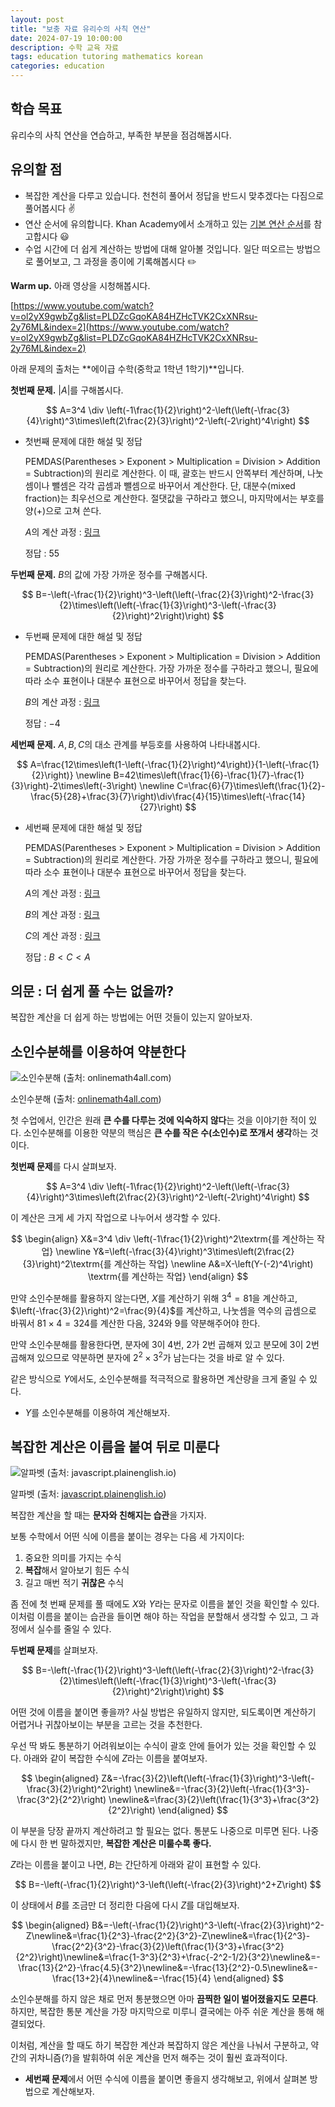 ```yaml
---
layout: post
title: "보충 자료 유리수의 사칙 연산"
date: 2024-07-19 10:00:00
description: 수학 교육 자료
tags: education tutoring mathematics korean
categories: education
---
```



## 학습 목표

유리수의 사칙 연산을 연습하고, 부족한 부분을 점검해봅시다.

## 유의할 점

- 복잡한 계산을 다루고 있습니다. 천천히 풀어서 정답을 반드시 맞추겠다는 다짐으로 풀어봅시다 ✌️
- 연산 순서에 유의합니다. Khan Academy에서 소개하고 있는 [기본 연산 순서](https://ko.khanacademy.org/math/cc-sixth-grade-math/cc-6th-arithmetic-operations/cc-6th-order-of-operations/a/order-of-operations-review)를 참고합시다 😃
- 수업 시간에 더 쉽게 계산하는 방법에 대해 알아볼 것입니다.
일단 떠오르는 방법으로 풀어보고, 그 과정을 종이에 기록해봅시다 ✏️

**Warm up.** 아래 영상을 시청해봅시다.

[https://www.youtube.com/watch?v=ol2yX9gwbZg&list=PLDZcGqoKA84HZHcTVK2CxXNRsu-2y76ML&index=2](https://www.youtube.com/watch?v=ol2yX9gwbZg&list=PLDZcGqoKA84HZHcTVK2CxXNRsu-2y76ML&index=2)

아래 문제의 출처는 **에이급 수학(중학교 1학년 1학기)**입니다.

**첫번째 문제.** $|A|$를 구해봅시다.

$$
A=3^4 \div \left(-1\frac{1}{2}\right)^2-\left(\left(-\frac{3}{4}\right)^3\times\left(2\frac{2}{3}\right)^2-\left(-2\right)^4\right)
$$

- 첫번째 문제에 대한 해설 및 정답
    
    PEMDAS(Parentheses > Exponent > Multiplication = Division > Addition = Subtraction)의 원리로 계산한다. 이 때, 괄호는 반드시 안쪽부터 계산하며, 나눗셈이나 뺄셈은 각각 곱셈과 뺄셈으로 바꾸어서 계산한다. 단, 대분수(mixed fraction)는 최우선으로 계산한다. 절댓값을 구하라고 했으니, 마지막에서는 부호를 양($+$)으로 고쳐 쓴다.
    
    $A$의 계산 과정 : [링크](https://www.symbolab.com/solver/simplify-calculator/simplify%203%5E%7B4%7D%20%5Cdiv%20%5Cleft(-1%5Cfrac%7B1%7D%7B2%7D%5Cright)%5E%7B2%7D-%5Cleft(%5Cleft(-%5Cfrac%7B3%7D%7B4%7D%5Cright)%5E%7B3%7D%5Ctimes%5Cleft(2%5Cfrac%7B2%7D%7B3%7D%5Cright)%5E%7B2%7D-%5Cleft(-2%5Cright)%5E%7B4%7D%5Cright))
    
    정답 : $55$
    

**두번째 문제.** $B$의 값에 가장 가까운 정수를 구해봅시다.

$$
B=-\left(-\frac{1}{2}\right)^3-\left(\left(-\frac{2}{3}\right)^2-\frac{3}{2}\times\left(\left(-\frac{1}{3}\right)^3-\left(-\frac{3}{2}\right)^2\right)\right)
$$

- 두번째 문제에 대한 해설 및 정답
    
    PEMDAS(Parentheses > Exponent > Multiplication = Division > Addition = Subtraction)의 원리로 계산한다. 가장 가까운 정수를 구하라고 했으니, 필요에 따라 소수 표현이나 대분수 표현으로 바꾸어서 정답을 찾는다.
    
    $B$의 계산 과정 : [링크](https://www.symbolab.com/solver/simplify-calculator/simplify%20-%5Cleft(-%5Cfrac%7B1%7D%7B2%7D%5Cright)%5E%7B3%7D-%5Cleft(%5Cleft(-%5Cfrac%7B2%7D%7B3%7D%5Cright)%5E%7B2%7D-%5Cfrac%7B3%7D%7B2%7D%5Ctimes%5Cleft(%5Cleft(-%5Cfrac%7B1%7D%7B3%7D%5Cright)%5E%7B3%7D-%5Cleft(-%5Cfrac%7B3%7D%7B2%7D%5Cright)%5E%7B2%7D%5Cright)%5Cright))
    
    정답 : $-4$
    

**세번째 문제.** $A, B, C$의 대소 관계를 부등호를 사용하여 나타내봅시다.

$$
A=\frac{12\times\left(1-\left(-\frac{1}{2}\right)^4\right)}{1-\left(-\frac{1}{2}\right)} \newline
B=42\times\left(\frac{1}{6}-\frac{1}{7}-\frac{1}{3}\right)-2\times\left(-3\right) \newline C=\frac{6}{7}\times\left(\frac{1}{2}-\frac{5}{28}+\frac{3}{7}\right)\div\frac{4}{15}\times\left(-\frac{14}{27}\right)
$$

- 세번째 문제에 대한 해설 및 정답
    
    PEMDAS(Parentheses > Exponent > Multiplication = Division > Addition = Subtraction)의 원리로 계산한다. 가장 가까운 정수를 구하라고 했으니, 필요에 따라 소수 표현이나 대분수 표현으로 바꾸어서 정답을 찾는다.
    
    $A$의 계산 과정 : [링크](https://www.symbolab.com/solver/simplify-calculator/simplify%20%5Cfrac%7B12%5Ctimes%5Cleft(1-%5Cleft(-%5Cfrac%7B1%7D%7B2%7D%5Cright)%5E%7B4%7D%5Cright)%7D%7B1-%5Cleft(-%5Cfrac%7B1%7D%7B2%7D%5Cright)%7D)
    
    $B$의 계산 과정 : [링크](https://www.symbolab.com/solver/simplify-calculator/simplify%2042%5Ctimes%5Cleft(%5Cfrac%7B1%7D%7B6%7D-%5Cfrac%7B1%7D%7B7%7D-%5Cfrac%7B1%7D%7B3%7D%5Cright)-2%5Ctimes%5Cleft(-3%5Cright))
    
    $C$의 계산 과정 : [링크](https://www.symbolab.com/solver/simplify-calculator/simplify%20%5Cfrac%7B6%7D%7B7%7D%5Ctimes%5Cleft(%5Cfrac%7B1%7D%7B2%7D-%5Cfrac%7B5%7D%7B28%7D%2B%5Cfrac%7B3%7D%7B7%7D%5Cright)%5Cdiv%5Cfrac%7B4%7D%7B15%7D%5Ctimes%5Cleft(-%5Cfrac%7B14%7D%7B27%7D%5Cright))
    
    정답 : $B<C<A$
    

## 의문 : 더 쉽게 풀 수는 없을까?

복잡한 계산을 더 쉽게 하는 방법에는 어떤 것들이 있는지 알아보자.

## 소인수분해를 이용하여 약분한다

![소인수분해 (출처: [onlinemath4all.com](http://onlinemath4all.com/))](%EB%B3%B4%EC%B6%A9%20%EC%9E%90%EB%A3%8C%20%EC%9C%A0%EB%A6%AC%EC%88%98%EC%9D%98%20%EC%82%AC%EC%B9%99%20%EC%97%B0%EC%82%B0%20161f0f24f9318037bf63fc6fbb5b4222/Untitled.png)

소인수분해 (출처: [onlinemath4all.com](http://onlinemath4all.com/))

첫 수업에서, 인간은 원래 **큰 수를 다루는 것에 익숙하지 않다**는 것을 이야기한 적이 있다.
소인수분해를 이용한 약분의 핵심은 **큰 수를 작은 수(소인수)로 쪼개서 생각**하는 것이다.

**첫번째 문제**를 다시 살펴보자.

$$
A=3^4 \div \left(-1\frac{1}{2}\right)^2-\left(\left(-\frac{3}{4}\right)^3\times\left(2\frac{2}{3}\right)^2-\left(-2\right)^4\right)
$$

이 계산은 크게 세 가지 작업으로 나누어서 생각할 수 있다.

$$
\begin{align} X&=3^4 \div \left(-1\frac{1}{2}\right)^2\textrm{를 계산하는 작업} \newline Y&=\left(-\frac{3}{4}\right)^3\times\left(2\frac{2}{3}\right)^2\textrm{를 계산하는 작업} \newline A&=X-\left(Y-(-2)^4\right) \textrm{를 계산하는 작업} \end{align}
$$

만약 소인수분해를 활용하지 않는다면,
$X$를 계산하기 위해 $3^4=81$을 계산하고, $\left(-\frac{3}{2}\right)^2=\frac{9}{4}$를 계산하고,
나눗셈을 역수의 곱셈으로 바꿔서 $81\times4=324$를 계산한 다음, $324$와 $9$를 약분해주어야 한다.

만약 소인수분해를 활용한다면,
분자에 $3$이 $4$번, $2$가 $2$번 곱해져 있고 분모에 $3$이 $2$번 곱해져 있으므로 
약분하면 분자에 $2^2\times3^2$가 남는다는 것을 바로 알 수 있다.

같은 방식으로 $Y$에서도, 소인수분해를 적극적으로 활용하면 계산량을 크게 줄일 수 있다.

- $Y$를 소인수분해를 이용하여 계산해보자.

## 복잡한 계산은 이름을 붙여 뒤로 미룬다

![알파벳 (출처: [javascript.plainenglish.io](http://javascript.plainenglish.io/))](%EB%B3%B4%EC%B6%A9%20%EC%9E%90%EB%A3%8C%20%EC%9C%A0%EB%A6%AC%EC%88%98%EC%9D%98%20%EC%82%AC%EC%B9%99%20%EC%97%B0%EC%82%B0%20161f0f24f9318037bf63fc6fbb5b4222/Untitled%201.png)

알파벳 (출처: [javascript.plainenglish.io](http://javascript.plainenglish.io/))

복잡한 계산을 할 때는 **문자와 친해지는 습관**을 가지자.

보통 수학에서 어떤 식에 이름을 붙이는 경우는 다음 세 가지이다:

1. 중요한 의미를 가지는 수식
2. **복잡**해서 알아보기 힘든 수식
3. 길고 매번 적기 **귀찮은** 수식

좀 전에 첫 번째 문제를 풀 때에도 $X$와 $Y$라는 문자로 이름을 붙인 것을 확인할 수 있다.
이처럼 이름을 붙이는 습관을 들이면 해야 하는 작업을 분할해서 생각할 수 있고, 그 과정에서 실수를 줄일 수 있다.

**두번째 문제**를 살펴보자.

$$
B=-\left(-\frac{1}{2}\right)^3-\left(\left(-\frac{2}{3}\right)^2-\frac{3}{2}\times\left(\left(-\frac{1}{3}\right)^3-\left(-\frac{3}{2}\right)^2\right)\right)
$$

어떤 것에 이름을 붙이면 좋을까?
사실 방법은 유일하지 않지만, 되도록이면 계산하기 어렵거나 귀찮아보이는 부분을 고르는 것을 추천한다.

우선 딱 봐도 통분하기 어려워보이는 수식이 괄호 안에 들어가 있는 것을 확인할 수 있다.
아래와 같이 복잡한 수식에 $Z$라는 이름을 붙여보자.

$$
\begin{aligned} Z&=-\frac{3}{2}\left(\left(-\frac{1}{3}\right)^3-\left(-\frac{3}{2}\right)^2\right)
\newline&=-\frac{3}{2}\left(-\frac{1}{3^3}-\frac{3^2}{2^2}\right)
\newline&=\frac{3}{2}\left(\frac{1}{3^3}+\frac{3^2}{2^2}\right)
\end{aligned}
$$

이 부분을 당장 끝까지 계산하려고 할 필요는 없다. 통분도 나중으로 미루면 된다.
나중에 다시 한 번 말하겠지만, **복잡한 계산은 미룰수록 좋다.**

$Z$라는 이름을 붙이고 나면, $B$는 간단하게 아래와 같이 표현할 수 있다.

$$
B=-\left(-\frac{1}{2}\right)^3-\left(\left(-\frac{2}{3}\right)^2+Z\right)
$$

이 상태에서 $B$를 조금만 더 정리한 다음에 다시 $Z$를 대입해보자.

$$
\begin{aligned}
B&=-\left(-\frac{1}{2}\right)^3-\left(-\frac{2}{3}\right)^2-Z\newline&=\frac{1}{2^3}-\frac{2^2}{3^2}-Z\newline&=\frac{1}{2^3}-\frac{2^2}{3^2}-\frac{3}{2}\left(\frac{1}{3^3}+\frac{3^2}{2^2}\right)\newline&=\frac{1-3^3}{2^3}+\frac{-2^2-1/2}{3^2}\newline&=-\frac{13}{2^2}-\frac{4.5}{3^2}\newline&=-\frac{13}{2^2}-0.5\newline&=-\frac{13+2}{4}\newline&=-\frac{15}{4} \end{aligned}
$$

소인수분해를 하지 않은 채로 먼저 통분했으면 아마 **끔찍한 일이 벌어졌을지도 모른다**.
하지만, 복잡한 통분 계산을 가장 마지막으로 미루니 결국에는 아주 쉬운 계산을 통해 해결되었다.

이처럼, 계산을 할 때도 하기 복잡한 계산과 복잡하지 않은 계산을 나눠서 구분하고,
약간의 귀차니즘(?)을 발휘하여 쉬운 계산을 먼저 해주는 것이 훨씬 효과적이다.

- **세번째 문제**에서 어떤 수식에 이름을 붙이면 좋을지 생각해보고, 위에서 살펴본 방법으로 계산해보자.